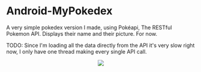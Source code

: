 # Android-MyPokedex
A very simple pokedex version I made, using Pokéapi, The RESTful Pokemon API.
Displays their name and their picture. For now.

TODO:
Since I'm loading all the data directly from the API it's very slow right now, I only have one thread making every single API call.

<p align="center">
<img src="http://i.imgur.com/HbGXhyR.png">
</p>
